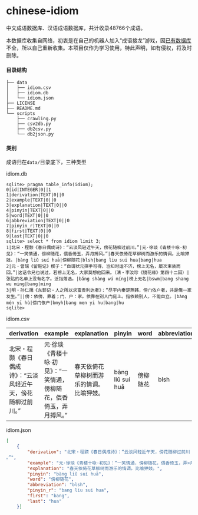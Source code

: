 # chinese-idiom
中文成语数据库、汉语成语数据库，共计收录48766个成语。

本数据库收集自网络，初衷是在自己的机器人加入“成语接龙”游戏，因[已有数据库](https://github.com/pwxcoo/chinese-xinhua)不全，所以自己重新收集。本项目仅作为学习使用，特此声明，如有侵权，将及时删除。

#### 目录结构

```shell
├── data
│   ├── idiom.csv
│   ├── idiom.db
│   └── idiom.json
├── LICENSE
├── README.md
└── scripts
    ├── crawling.py
    ├── csv2db.py
    ├── db2csv.py
    └── db2json.py
```

#### 类别

成语归在`data/`目录底下，三种类型

idiom.db

```shell
sqlite> pragma table_info(idiom);
0|id|INTEGER|0||1
1|derivation|TEXT|0||0
2|example|TEXT|0||0
3|explanation|TEXT|0||0
4|pinyin|TEXT|0||0
5|word|TEXT|0||0
6|abbreviation|TEXT|0||0
7|pinyin_r|TEXT|0||0
8|first|TEXT|0||0
9|last|TEXT|0||0
sqlite> select * from idiom limit 3;
1|北宋・程颢《春日偶成诗》：“云淡风轻近午天，傍花随柳过前川。”|元·徐琰《青楼十咏·初见》：“一笑情通，傍柳随花，偎香倚玉，弄月搏风。”|春天依倚花草柳树而游乐的情调。比喻狎妓。|bàng liǔ suí huā|傍柳随花|blsh|bang liu sui hua|bang|hua
2|元・曾瑞《留鞋记》楔子：“自谓状元探手可得，岂知时运不济，榜上无名，屡次束装而回。”|这话令兄也说过，若榜上无名，大家莫想他回来。（清・李汝珍《镜花缘》第四十二回）|张贴的名单上没有名字。泛指落选。|bǎng shàng wú míng|榜上无名|bswm|bang shang wu ming|bang|ming
3|明・孙仁孺《东郭记・人之所以求富贵利达者》：“尽宇内秦楚燕韩，傍门依户者，共是俺一家友生。”||傍：依傍，靠着；门、户：家。依靠在别人门庭上。指依赖别人，不能自立。|bàng mén yī hù|傍门依户|bmyh|bang men yi hu|bang|hu
sqlite> 
```

idiom.csv

| derivation                                                   | example                                                      | explanation                              | pinyin           | word     | abbreviation |
| ------------------------------------------------------------ | ------------------------------------------------------------ | ---------------------------------------- | ---------------- | -------- | ------------ |
| 北宋・程颢《春日偶成诗》：“云淡风轻近午天，傍花随柳过前川。” | 元·徐琰《青楼十咏·初见》：“一笑情通，傍柳随花，偎香倚玉，弄月搏风。” | 春天依倚花草柳树而游乐的情调。比喻狎妓。 | bàng liǔ suí huā | 傍柳随花 | blsh         |

idiom.json

```json
[
    {
        "derivation": "北宋・程颢《春日偶成诗》：“云淡风轻近午天，傍花随柳过前川
。”",
        "example": "元·徐琰《青楼十咏·初见》：“一笑情通，傍柳随花，偎香倚玉，弄>月搏风。”",
        "explanation": "春天依倚花草柳树而游乐的情调。比喻狎妓。",
        "pinyin": "bàng liǔ suí huā",
        "word": "傍柳随花",
        "abbreviation": "blsh",
        "pinyin_r": "bang liu sui hua",
        "first": "bang",
        "last": "hua"
    }]
```

